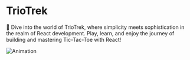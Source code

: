 # TrioTrek
🚀 Dive into the world of TrioTrek, where simplicity meets sophistication in the realm of React development. Play, learn, and enjoy the journey of building and mastering Tic-Tac-Toe with React!
 
![Animation](https://github.com/christopharantony/TrioTrek/assets/99424113/29455945-e2e0-46f8-8314-02f735d2ba7f)

